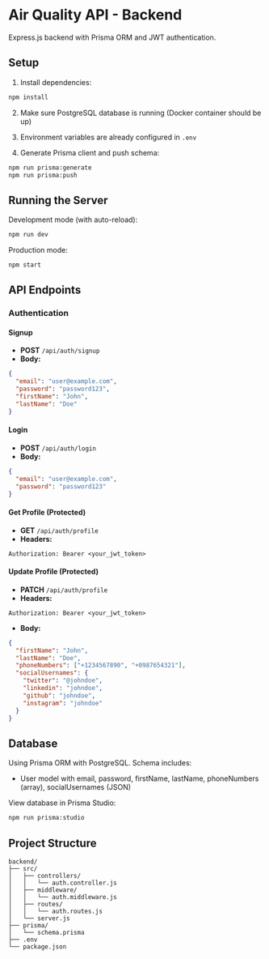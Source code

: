 # Air Quality API - Backend

Express.js backend with Prisma ORM and JWT authentication.

## Setup

1. Install dependencies:
```bash
npm install
```

2. Make sure PostgreSQL database is running (Docker container should be up)

3. Environment variables are already configured in `.env`

4. Generate Prisma client and push schema:
```bash
npm run prisma:generate
npm run prisma:push
```

## Running the Server

Development mode (with auto-reload):
```bash
npm run dev
```

Production mode:
```bash
npm start
```

## API Endpoints

### Authentication

#### Signup
- **POST** `/api/auth/signup`
- **Body:**
```json
{
  "email": "user@example.com",
  "password": "password123",
  "firstName": "John",
  "lastName": "Doe"
}
```

#### Login
- **POST** `/api/auth/login`
- **Body:**
```json
{
  "email": "user@example.com",
  "password": "password123"
}
```

#### Get Profile (Protected)
- **GET** `/api/auth/profile`
- **Headers:**
```
Authorization: Bearer <your_jwt_token>
```

#### Update Profile (Protected)
- **PATCH** `/api/auth/profile`
- **Headers:**
```
Authorization: Bearer <your_jwt_token>
```
- **Body:**
```json
{
  "firstName": "John",
  "lastName": "Doe",
  "phoneNumbers": ["+1234567890", "+0987654321"],
  "socialUsernames": {
    "twitter": "@johndoe",
    "linkedin": "johndoe",
    "github": "johndoe",
    "instagram": "johndoe"
  }
}
```

## Database

Using Prisma ORM with PostgreSQL. Schema includes:
- User model with email, password, firstName, lastName, phoneNumbers (array), socialUsernames (JSON)

View database in Prisma Studio:
```bash
npm run prisma:studio
```

## Project Structure

```
backend/
├── src/
│   ├── controllers/
│   │   └── auth.controller.js
│   ├── middleware/
│   │   └── auth.middleware.js
│   ├── routes/
│   │   └── auth.routes.js
│   └── server.js
├── prisma/
│   └── schema.prisma
├── .env
└── package.json
```
